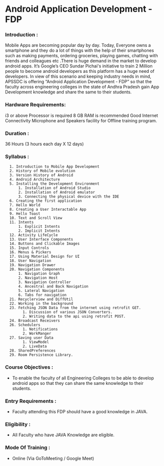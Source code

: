 # Android Application Development - FDP
### Introduction : 
Mobile Apps are becoming popular day by day. Today, Everyone owns a smartphone and they do a lot of things with the help of their smartphones such as making payments, ordering groceries, playing games, chatting with friends and colleagues etc .There is huge demand in the market to develop android apps. It’s Google’s CEO Sundar Pichai's initiative to train 2 Million people to become android developers as this platform has a huge need of developers.
In view of this scenario and keeping industry needs in mind, APSSDC is offering “Android Application Development - FDP” so that the faculty across engineering colleges in the state of Andhra Pradesh gain App Development knowledge and share the same to their students. 

### Hardware Requirements:
i3 or above Processor is required
8 GB RAM is recommended
Good Internet Connectivity
Microphone and Speakers facility for Offline training program.
### Duration :
36 Hours (3 hours each day X 12 days)


### Syllabus :

      1. Introduction to Mobile App Development
      2. History of Mobile evolution
      3. Version History of Android 
      4. Android Architecture
      5. Installing the Development Environment
          1. Installation of Android Studio
          2. Installation of Android emulator
          3. Connecting the physical device with the IDE
      6. Creating the first application 
      7. Hello World
      8. Creating a User Interactable App
      9. Hello Toast
      10. Text and Scroll View
      11. Intents
          1. Explicit Intents
          2. Implicit Intents
      12. Activity LifeCycle
      13. User Interface Components
      14. Buttons and Clickable Images
      15. Input Controls
      16. Menus & Pickers
      17. Using Material Design for UI
      18. User Navigation
      19. Navigation Drawer 
      20. Navigation Components
          1. Navigation Graph
          2. Navigation Host
          3. Navigation Controller
          4. Ancestral and Back Navigation
          5. Lateral Navigation 
          6. Tabs for navigation
      21. Recyclerview and DiffUtil
      22. Working in the background
      23. Fetching JSON Data from the internet using retrofit GET.
            1. Discussion of various JSON Converters.
            2. Writing data to the api using retrofit POST.
      24. Broadcast Receivers
      26. Schedulers
            1. Notifications
            2. WorkManger
      27. Saving user Data
            1. ViewModel
            2. LiveData
      28. SharedPreferences
      29. Room Persistence Library.



### Course Objectives :
- To enable the faculty of all Engineering Colleges to be able to develop android apps so that they can share the same knowledge to their students.
### Entry Requirements :
- Faculty attending this FDP should have a good knowledge in JAVA.

### Eligibility :
- All Faculty who have JAVA Knowledge are eligible.
### Mode Of Training :
- Online (Via GoToMeeting / Google Meet)
